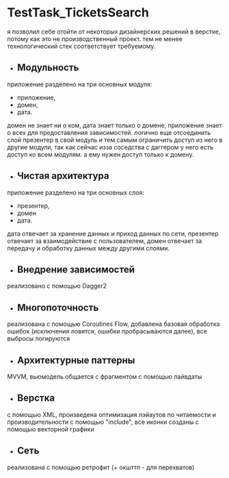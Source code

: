 # TestTask_TicketsSearch

я позволил себе отойти от некоторых дизайнерских решений в верстке, потому как это не производственный проект.
тем не менее технологический стек соответствует требуемому.

- ## Модульность

приложение разделено на три основных модуля: 
- приложение, 
- домен, 
- дата.

домен не знает ни о ком, дата знает только о домене, приложение знает о всех для предоставления зависимостей.
логично еще отсоединить слой презентер в свой модуль и тем самым ограничить доступ из него в другие модули,
так как сейчас изза соседства с даггером у него есть доступ ко всем модулям. а ему нужен доступ только к домену.

- ## Чистая архитектура

приложение разделено на три основных слоя: 
- презентер, 
- домен 
- дата. 

дата отвечает за хранение данных и приход данных по сети, 
презентер отвечает за взаимодействие с пользователем, 
домен отвечает за передачу и обработку данных между другими слоями.

- ## Внедрение зависимостей

реализовано с помощью Dagger2

- ## Многопоточность

реализована с помощью Coroutines Flow, 
добавлена базовая обработка ошибок (исключения ловятся, ошибки пробрасываются далее), 
все выбросы логируются

- ## Архитектурные паттерны

MVVM, вьюмодель общается с фрагментом с помощью лайвдаты

- ## Верстка

с помощью XML, произведена оптимизация лэйаутов по читаемости и производительности с помощью "include",
все иконки созданы с помощью векторной графики

- ## Сеть

реализована с помощью ретрофит (+ окшттп - для перехватов)
